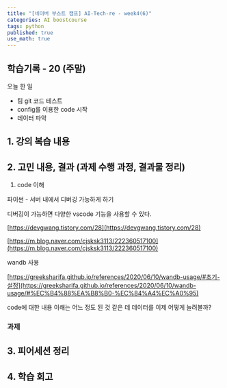```yaml
---
title: "[네이버 부스트 캠프] AI-Tech-re - week4(6)"
categories: AI boostcourse
tags: python
published: true
use_math: true
---
```


## 학습기록 - 20 (주말)

오늘 한 일

- 팀 git 코드 테스트
- config를 이용한 code 시작
- 데이터 파악

## 1. 강의 복습 내용

## 2. 고민 내용, 결과 (과제 수행 과정, 결과물 정리)

1. code 이해

파이썬 - 서버 내에서 디버깅 가능하게 하기

디버깅이 가능하면 다양한 vscode 기능을 사용할 수 있다.

[https://devgwang.tistory.com/28](https://devgwang.tistory.com/28)

[https://m.blog.naver.com/cjsksk3113/222360517100](https://m.blog.naver.com/cjsksk3113/222360517100)

wandb 사용

[https://greeksharifa.github.io/references/2020/06/10/wandb-usage/#초기-설정](https://greeksharifa.github.io/references/2020/06/10/wandb-usage/#%EC%B4%88%EA%B8%B0-%EC%84%A4%EC%A0%95)

code에 대한 내용 이해는 어느 정도 된 것 같은 데 데이터를 이제 어떻게 늘려볼까?

### 과제

## 3. 피어세션 정리

## 4. 학습 회고